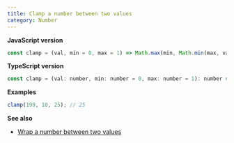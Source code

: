 ```yaml
---
title: Clamp a number between two values
category: Number
---
```


**JavaScript version**

```js
const clamp = (val, min = 0, max = 1) => Math.max(min, Math.min(max, val));
```

**TypeScript version**

```js
const clamp = (val: number, min: number = 0, max: number = 1): number => Math.max(min, Math.min(max, val));
```

**Examples**

```js
clamp(199, 10, 25); // 25
```

**See also**

-   [Wrap a number between two values](/number/wrap-a-number-between-two-values)

